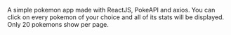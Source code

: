 A simple pokemon app made with ReactJS, PokeAPI and axios.
You can click on every pokemon of your choice and all of its stats will be displayed.
Only 20 pokemons show per page.
